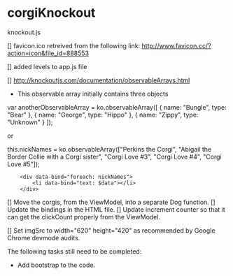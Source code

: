 corgiKnockout
============================

<!-- Written by Kenneth P. Chang -->

knockout.js

[] favicon.ico retreived from the following link:
http://www.favicon.cc/?action=icon&file_id=888553

[] added levels to app.js file

[] http://knockoutjs.com/documentation/observableArrays.html
- This observable array initially contains three objects

var anotherObservableArray = ko.observableArray([
    { name: "Bungle", type: "Bear" },
    { name: "George", type: "Hippo" },
    { name: "Zippy", type: "Unknown" }
]);

or 

this.nickNames = ko.observableArray(["Perkins the Corgi", "Abigail the Border Collie with a Corgi sister", "Corgi Love #3", "Corgi Love #4", "Corgi Love #5"]); 

<!-- The above code needs the following code in the HTML-->
        <div data-bind="foreach: nickNames">
            <li data-bind="text: $data"></li>
        </div>


[] Move the corgis, from the ViewModel, into a separate Dog function.
[] Update the bindings in the HTML file.
[] Update increment counter so that it can get the clickCount properly from the ViewModel. 

[] Set imgSrc to width="620" height="420" as recommended by Google Chrome devmode audits. 

The following tasks still need to be completed:
- Add bootstrap to the code. 

